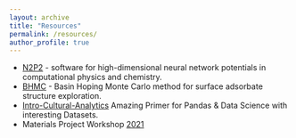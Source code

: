 ```yaml
---
layout: archive
title: "Resources"
permalink: /resources/
author_profile: true
---
```


- [N2P2](https://compphysvienna.github.io/n2p2/) - software for high-dimensional neural network potentials in computational physics and chemistry.
- [BHMC](https://github.com/vsumaria/Pt_CO_steps_NNP/tree/main/bhmc) - Basin Hoping Monte Carlo method for surface adsorbate structure exploration.
- [Intro-Cultural-Analytics](https://github.com/melaniewalsh/Intro-Cultural-Analytics) Amazing Primer for Pandas & Data Science with interesting Datasets.
- Materials Project Workshop [2021](https://youtube.com/playlist?list=PLTjFYVNE7LTi6kGvPAF7DDQYj0KDL-vQL)
